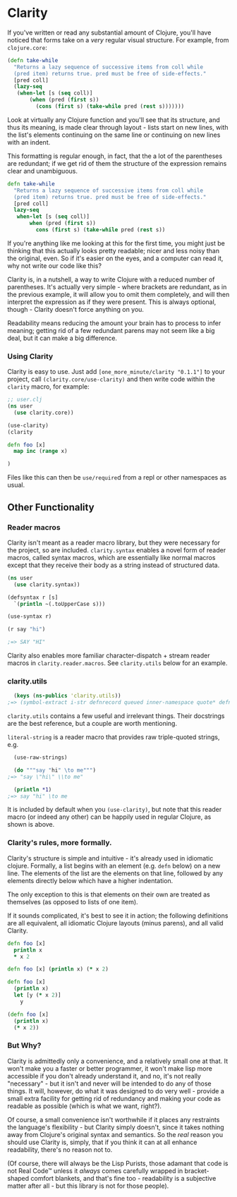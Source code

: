 # Clarity

If you've written or read any substantial amount of Clojure, you'll have noticed that forms take on a *very* regular visual structure. For example, from `clojure.core`:

```clj
(defn take-while
  "Returns a lazy sequence of successive items from coll while
  (pred item) returns true. pred must be free of side-effects."
  [pred coll]
  (lazy-seq
   (when-let [s (seq coll)]
       (when (pred (first s))
         (cons (first s) (take-while pred (rest s)))))))
```

Look at virtually any Clojure function and you'll see that its structure, and thus its meaning, is made clear through layout - lists start on new lines, with the list's elements continuing on the same line or continuing on new lines with an indent.

This formatting is regular enough, in fact, that the a lot of the parentheses are redundant; if we get rid of them the structure of the expression remains clear and unambiguous.

```clj
defn take-while
  "Returns a lazy sequence of successive items from coll while
  (pred item) returns true. pred must be free of side-effects."
  [pred coll]
  lazy-seq
   when-let [s (seq coll)]
       when (pred (first s))
         cons (first s) (take-while pred (rest s))
```

If you're anything like me looking at this for the first time, you might just be thinking that this actually looks pretty readable; nicer and less noisy than the original, even. So if it's easier on the eyes, and a computer can read it, why not write our code like this?

Clarity is, in a nutshell, a way to write Clojure with a reduced number of parentheses. It's actually very simple - where brackets are redundant, as in the previous example, it will allow you to omit them completely, and will then interpret the expression as if they were present. This is always optional, though - Clarity doesn't force anything on you.

Readability means reducing the amount your brain has to process to infer meaning; getting rid of a few redundant parens may not seem like a big deal, but it can make a big difference.

### Using Clarity

Clarity is easy to use. Just add `[one_more_minute/clarity "0.1.1"]` to your project, call `(clarity.core/use-clarity)` and then write code within the `clarity` macro, for example:

```clj
;; user.clj
(ns user
  (use clarity.core))

(use-clarity)
(clarity

defn foo [x]
  map inc (range x)

)
```

Files like this can then be `use/require`d from a repl or other namespaces as usual.

## Other Functionality

### Reader macros

Clarity isn't meant as a reader macro library, but they were necessary for the project, so are included. `clarity.syntax` enables a novel form of reader macros, called syntax macros, which are essentially like normal macros except that they receive their body as a string instead of structured data.

```clj
(ns user
  (use clarity.syntax))

(defsyntax r [s]
  `(println ~(.toUpperCase s)))

(use-syntax r)

(r say "hi")

;=> SAY "HI"
```

Clarity also enables more familiar character-dispatch + stream reader macros in `clarity.reader.macros`. See `clarity.utils` below for an example.

### clarity.utils

```clj
  (keys (ns-publics 'clarity.utils))
;=> (symbol-extract i-str defnrecord queued inner-namespace quote* defntype queue colon use-raw-strings λ infix)
```

`clarity.utils` contains a few useful and irrelevant things. Their docstrings are the best reference, but a couple are worth mentioning.

`literal-string` is a reader macro that provides raw triple-quoted strings, e.g.

```clj
  (use-raw-strings)

  (do """say "hi" \to me""")
;=> "say \"hi\" \\to me"

  (println *1)
;=> say "hi" \to me
```

It is included by default when you `(use-clarity)`, but note that this reader macro (or indeed any other) can be happily used in regular Clojure, as shown is above.

### Clarity's rules, more formally.

Clarity's structure is simple and intuitive - it's already used in idiomatic clojure. Formally, a list begins with an element (e.g. `defn` below) on a new line. The elements of the list are the elements on that line, followed by any elements directly below which have a higher indentation.

The only exception to this is that elements on their own are treated as themselves (as opposed to lists of one item).

If it sounds complicated, it's best to see it in action; the following definitions are all equivalent, all idiomatic Clojure layouts (minus parens), and all valid Clarity.

```clj
defn foo [x]
  println x
  * x 2

defn foo [x] (println x) (* x 2)

defn foo [x]
  (println x)
  let [y (* x 2)]
    y

(defn foo [x]
  (println x)
  (* x 2))
```

### But Why?

Clarity is admittedly only a convenience, and a relatively small one at that. It won't make you a faster or better programmer, it won't make lisp more accessible if you don't already understand it, and no, it's not really "necessary" - but it isn't and never will be intended to do any of those things. It will, however, do what it was designed to do very well - provide a small extra facility for getting rid of redundancy and making your code as readable as possible (which is what we want, right?).

Of course, a small convenience isn't worthwhile if it places any restraints the language's flexibility - but Clarity simply doesn't, since it takes nothing away from Clojure's original syntax and semantics. So the *real* reason you should use Clarity is, simply, that if you think it can at all enhance readability, there's no reason not to.

(Of course, there will always be the Lisp Purists, those adamant that code is not Real Code™ unless it *always* comes carefully wrapped in bracket-shaped comfort blankets, and that's fine too - readability is a subjective matter after all - but this library is not for those people).